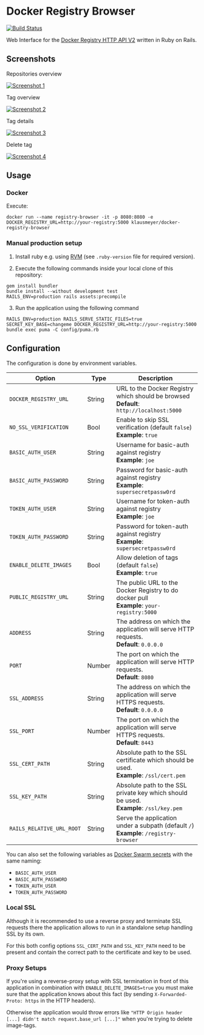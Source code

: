 # Docker Registry Browser

[![Build Status](https://travis-ci.org/klausmeyer/docker-registry-browser.svg?branch=master)](https://travis-ci.org/klausmeyer/docker-registry-browser)

Web Interface for the [Docker Registry HTTP API V2](https://docs.docker.com/registry/spec/api/) written in Ruby on Rails.

## Screenshots

Repositories overview

[![Screenshot 1](https://github.com/klausmeyer/docker-registry-browser/raw/master/docs/screenshot1_thumb.png "Screenshot 1")](https://github.com/klausmeyer/docker-registry-browser/raw/master/docs/screenshot1.png)

Tag overview

[![Screenshot 2](https://github.com/klausmeyer/docker-registry-browser/raw/master/docs/screenshot2_thumb.png "Screenshot 2")](https://github.com/klausmeyer/docker-registry-browser/raw/master/docs/screenshot2.png)

Tag details

[![Screenshot 3](https://github.com/klausmeyer/docker-registry-browser/raw/master/docs/screenshot3_thumb.png "Screenshot 3")](https://github.com/klausmeyer/docker-registry-browser/raw/master/docs/screenshot3.png)

Delete tag

[![Screenshot 4](https://github.com/klausmeyer/docker-registry-browser/raw/master/docs/screenshot4_thumb.png "Screenshot 4")](https://github.com/klausmeyer/docker-registry-browser/raw/master/docs/screenshot4.png)

## Usage

### Docker

Execute:

```
docker run --name registry-browser -it -p 8080:8080 -e DOCKER_REGISTRY_URL=http://your-registry:5000 klausmeyer/docker-registry-browser
```

### Manual production setup

1) Install ruby e.g. using [RVM](http://rvm.io) (see `.ruby-version` file for required version).

2) Execute the following commands inside your local clone of this repository:

```
gem install bundler
bundle install --without development test
RAILS_ENV=production rails assets:precompile
```

3) Run the application using the following command

```
RAILS_ENV=production RAILS_SERVE_STATIC_FILES=true SECRET_KEY_BASE=changeme DOCKER_REGISTRY_URL=http://your-registry:5000 bundle exec puma -C config/puma.rb
```

## Configuration

The configuration is done by environment variables.

| Option                     | Type   | Description                                                                                    |
| -------------------------- | ------ | ---------------------------------------------------------------------------------------------- |
| `DOCKER_REGISTRY_URL`      | String | URL to the Docker Registry which should be browsed<br>**Default**: `http://localhost:5000`     |
| `NO_SSL_VERIFICATION`      | Bool   | Enable to skip SSL verification (default `false`)<br>**Example**: `true`                       |
| `BASIC_AUTH_USER`          | String | Username for basic-auth against registry<br>**Example**: `joe`                                 |
| `BASIC_AUTH_PASSWORD`      | String | Password for basic-auth against registry<br>**Example**: `supersecretpassw0rd`                 |
| `TOKEN_AUTH_USER`          | String | Username for token-auth against registry<br>**Example**: `joe`                                 |
| `TOKEN_AUTH_PASSWORD`      | String | Password for token-auth against registry<br>**Example**: `supersecretpassw0rd`                 |
| `ENABLE_DELETE_IMAGES`     | Bool   | Allow deletion of tags (default `false`)<br>**Example**: `true`                                |
| `PUBLIC_REGISTRY_URL`      | String | The public URL to the Docker Registry to do docker pull<br>**Example**: `your-registry:5000`   |
| `ADDRESS`                  | String | The address on which the application will serve HTTP requests.<br>**Default**: `0.0.0.0`       |
| `PORT`                     | Number | The port on which the application will serve HTTP requests.<br>**Default**: `8080`             |
| `SSL_ADDRESS`              | String | The address on which the application will serve HTTPS requests.<br>**Default**: `0.0.0.0`      |
| `SSL_PORT`                 | Number | The port on which the application will serve HTTPS requests.<br>**Default**: `8443`            |
| `SSL_CERT_PATH`            | String | Absolute path to the SSL certificate which should be used.<br>**Example**: `/ssl/cert.pem`     |
| `SSL_KEY_PATH`             | String | Absolute path to the SSL private key which should be used.<br>**Example**: `/ssl/key.pem`      |
| `RAILS_RELATIVE_URL_ROOT ` | String | Serve the application under a subpath (default `/`)<br>**Example**: `/registry-browser`        |

You can also set the following variables as [Docker Swarm secrets](https://docs.docker.com/engine/swarm/secrets/) with the same naming:

* `BASIC_AUTH_USER`
* `BASIC_AUTH_PASSWORD`
* `TOKEN_AUTH_USER`
* `TOKEN_AUTH_PASSWORD`

### Local SSL

Although it is recommended to use a reverse proxy and terminate SSL requests there the application allows to run in a standalone setup handling SSL by its own.

For this both config options `SSL_CERT_PATH` and `SSL_KEY_PATH` need to be present and contain the correct path to the certificate and key to be used.

### Proxy Setups

If you're using a reverse-proxy setup with SSL termination in front of this application in combination with `ENABLE_DELETE_IMAGES=true` you must make sure that the application knows about this fact (by sending `X-Forwarded-Proto: https` in the HTTP headers).

Otherwise the application would throw errors like `"HTTP Origin header [...] didn't match request.base_url [...]"` when you're trying to delete image-tags.
